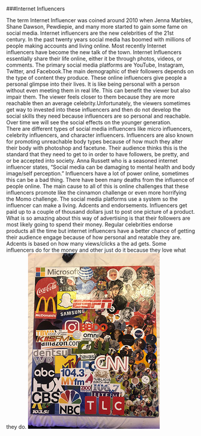 ###Internet Influencers


The term Internet Influencer was coined around 2010 when Jenna Marbles, Shane Dawson, Pewdiepie, and many more started to gain some fame on social media.
Internet influencers are the new celebrities of the 21st century. In the past twenty years social media has boomed with millions of people making accounts and living online. Most recently Internet influencers have become the new talk of the town. Internet Influencers essentially share their life online, either it be through photos, videos, or comments. The primary social media platforms are YouTube, Instagram, Twitter, and Facebook.The main demographic of their followers depends on the type of content they produce. These online influencers give people a personal glimpse into their lives. It is like being personal with a person without even meeting them in real life. This can benefit the viewer but also impair them. The viewer feels closer to them because they are more reachable then an average celebrity.Unfortunately, the viewers sometimes get way to invested into these influencers and then do not develop the social skills they need because influencers are so personal and reachable. Over time we will see the social effects on the younger generation.  
There are different types of social media influencers like micro influencers, celebrity influencers, and character influencers. Influencers are also known for promoting unreachable body types because of how much they alter their body with photoshop and facetune. Their audience thinks this is the standard that they need to get to in order to have followers, be pretty, and or be accepted into society. Anna Russett who is a seasoned internet influencer states, “Social media can be damaging to mental health and body image/self perception.” Influencers have a lot of power online, sometimes this can be a bad thing. There have been many deaths from the influence of people online. The main cause to all of this is online challenges that these influencers promote like the cinnamon challenge or even more horrifying the Momo challenge.
The social media platforms use a system so the influencer can make a living. Adcents and endorsements. Influencers get paid up to a couple of thousand dollars just to post one picture of a product. What is so amazing about this way of advertising is that their followers are most likely going to spend their money. Regular celebrities endorse products all the time but internet influencers have a better chance of getting their audience engage because of how personal and reatable they are. Adcents is based on how many views/clicks a the ad gets. Some influencers do for the money and other just do it because they love what they do.
![final](final.png)
